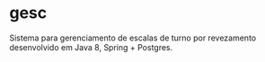 # gesc
Sistema para gerenciamento de escalas de turno por revezamento desenvolvido em Java 8, Spring + Postgres.
